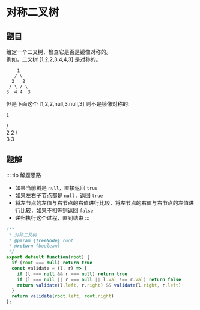 # 对称二叉树

## 题目

给定一个二叉树，检查它是否是镜像对称的。<br>
例如，二叉树 [1,2,2,3,4,4,3] 是对称的。
```
    1
   / \
  2   2
 / \ / \
3  4 4  3
```
    


但是下面这个 [1,2,2,null,3,null,3] 则不是镜像对称的:

    1
   / \
  2   2
  \   \
   3   3

## 题解
::: tip 解题思路
- 如果当前树是 `null`，直接返回 `true`
- 如果左右子节点都是 `null`，返回 `true`
- 将左节点的左值与右节点的右值进行比较，将左节点的右值与右节点的左值进行比较，如果不相等则返回 `false`
- 递归执行这个过程，直到结束
:::

```ts
/**
 * 对称二叉树
 * @param {TreeNode} root
 * @return {boolean}
 */
export default function(root) {
  if (root === null) return true
  const validate = (l, r) => {
    if (l === null && r === null) return true
    if (l === null || r === null || l.val !== r.val) return false
    return validate(l.left, r.right) && validate(l.right, r.left)
  }
  return validate(root.left, root.right)
};
```
